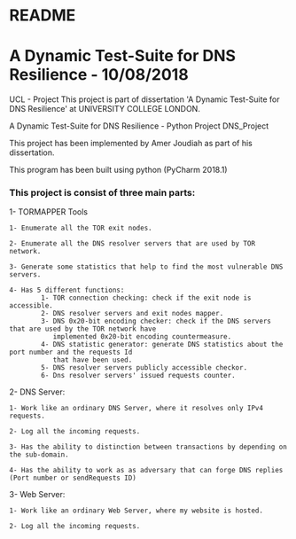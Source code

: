 # README #

# A Dynamic Test-Suite for DNS Resilience - 10/08/2018

UCL - Project
This project is part of dissertation 'A Dynamic Test-Suite for DNS Resilience' at UNIVERSITY COLLEGE LONDON.

A Dynamic Test-Suite for DNS Resilience - Python Project DNS_Project

This project has been implemented by Amer Joudiah as part of his dissertation.

This program has been built using python (PyCharm 2018.1)


### This project is consist of three main parts: ###

1- TORMAPPER Tools

    1- Enumerate all the TOR exit nodes.

    2- Enumerate all the DNS resolver servers that are used by TOR network.

    3- Generate some statistics that help to find the most vulnerable DNS servers.

    4- Has 5 different functions:
            1- TOR connection checking: check if the exit node is accessible.
            2- DNS resolver servers and exit nodes mapper.
            3- DNS 0x20-bit encoding checker: check if the DNS servers that are used by the TOR network have
               implemented 0x20-bit encoding countermeasure.
            4- DNS statistic generator: generate DNS statistics about the port number and the requests Id
               that have been used.
            5- DNS resolver servers publicly accessible checkor.
            6- Dns resolver servers' issued requests counter.

2- DNS Server:

    1- Work like an ordinary DNS Server, where it resolves only IPv4 requests.

    2- Log all the incoming requests.

    3- Has the ability to distinction between transactions by depending on the sub-domain.

    4- Has the ability to work as as adversary that can forge DNS replies (Port number or sendRequests ID)

3- Web Server:

    1- Work like an ordinary Web Server, where my website is hosted.

    2- Log all the incoming requests.

